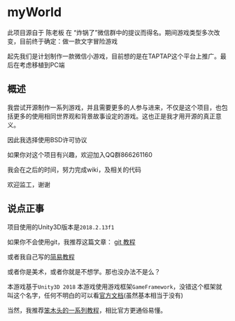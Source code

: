 # myWorld

此项目源自于 陈老板 在 “炸锅了”微信群中的提议而得名。期间游戏类型多次改变，目前终于确定：做一款文字冒险游戏

起先我们是计划制作一款微信小游戏，目前想的是在TAPTAP这个平台上推广。最后在考虑移植到PC端

## 概述

我尝试开源制作一系列游戏，并且需要更多的人参与进来，不仅是这个项目，也包括更多的使用相同世界观和背景故事设定的游戏。这也正是我才用开源的真正意义。

因此我选择使用BSD许可协议

如果你对这个项目有兴趣，欢迎加入QQ群866261160

我会在之后的时间，努力完成wiki，及相关的代码

欢迎监工，谢谢

## 说点正事

项目使用的Unity3D版本是`2018.2.13f1`

如果你不会使用git，我推荐这篇文章：
[git 教程](https://www.liaoxuefeng.com/wiki/0013739516305929606dd18361248578c67b8067c8c017b000)

或者我自己写的[简易教程](https://dev.tencent.com/u/JeremyBrett/p/project-ZGL/attachment/4270274)

或者你是美术，或者你就是不想学。那也没办法不是么？

本游戏基于`Unity3D 2018`
本游戏使用游戏框架`GameFramework`，没错这个框架就叫这个名字，任何不明白的可以看[官方文档](http://gameframework.cn/)(虽然基本相当于没有)

当然，我推荐[笨木头的一系列教程](http://www.benmutou.com/archives/2548)，相比官方更通俗易懂。
